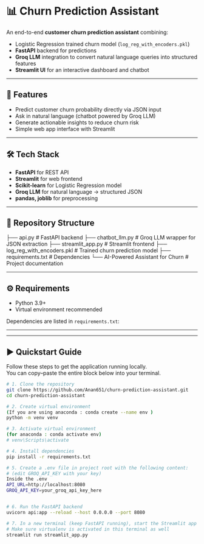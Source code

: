 # 📊 Churn Prediction Assistant

An end-to-end **customer churn prediction assistant** combining:

- Logistic Regression trained churn model (`log_reg_with_encoders.pkl`)
- **FastAPI** backend for predictions
- **Groq LLM** integration to convert natural language queries into structured features
- **Streamlit UI** for an interactive dashboard and chatbot

---

## 🚀 Features

- Predict customer churn probability directly via JSON input
- Ask in natural language (chatbot powered by Groq LLM)
- Generate actionable insights to reduce churn risk
- Simple web app interface with Streamlit

---

## 🛠️ Tech Stack

- **FastAPI** for REST API
- **Streamlit** for web frontend
- **Scikit-learn** for Logistic Regression model
- **Groq LLM** for natural language → structured JSON
- **pandas, joblib** for preprocessing

---

## 📂 Repository Structure
├── api.py # FastAPI backend
├── chatbot_llm.py # Groq LLM wrapper for JSON extraction
├── streamlit_app.py # Streamlit frontend
├── log_reg_with_encoders.pkl # Trained churn prediction model
├── requirements.txt # Dependencies
└── AI-Powered Assistant for Churn # Project documentation

---

## ⚙️ Requirements

- Python 3.9+
- Virtual environment recommended

Dependencies are listed in `requirements.txt`:

---


---
## ▶️ Quickstart Guide

Follow these steps to get the application running locally.  
You can copy–paste the entire block below into your terminal.

```bash
# 1. Clone the repository
git clone https://github.com/Anan651/churn-prediction-assistant.git
cd churn-prediction-assistant

# 2. Create virtual environment
(If you are using anaconda : conda create --name env )
python -m venv venv

# 3. Activate virtual environment
(for anaconda : conda activate env)
# venv\Scripts\activate

# 4. Install dependencies
pip install -r requirements.txt

# 5. Create a .env file in project root with the following content:
# (edit GROQ_API_KEY with your key)
Inside the .env
API_URL=http://localhost:8080
GROQ_API_KEY=your_groq_api_key_here


# 6. Run the FastAPI backend
uvicorn api:app --reload --host 0.0.0.0 --port 8080

# 7. In a new terminal (keep FastAPI running), start the Streamlit app
# Make sure virtualenv is activated in this terminal as well
streamlit run streamlit_app.py

